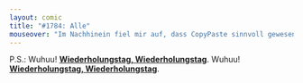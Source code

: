```yaml
---
layout: comic
title: "#1784: Alle"
mouseover: "Im Nachhinein fiel mir auf, dass CopyPaste sinnvoll gewesen wäre. Im Nachhinein fiel mir auf, dass CopyPaste sinnvoll gewesen wäre."
---
```


P.S.:
Wuhuu! <a href="http://www.fonflatter.de/kalender"><strong>Wiederholungstag, Wiederholungstag</strong></a>.
Wuhuu! <a href="http://www.fonflatter.de/kalender"><strong>Wiederholungstag, Wiederholungstag</strong></a>.
